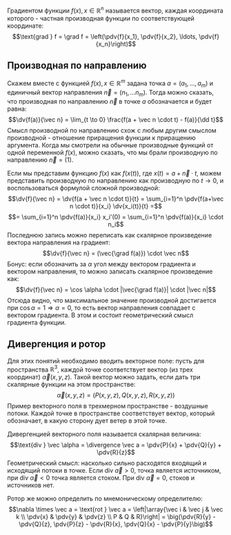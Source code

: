 
Градиентом функции $f(x), x \in \mathbb R^n$ называется вектор, каждая координата которого - частная производная функции по соответствующей координате:
$$\text{grad } f = \grad f = \left(\pdv{f}{x_1}, \pdv{f}{x_2}, \ldots, \pdv{f}{x_n}\right)$$
## Производная по направлению
Скажем вместе с функцией $f(x), x \in \mathbb R^m$ задана точка $a = (a_1, \ldots, a_m)$ и единичный вектор направления $\vec n = (n_1, \ldots n_m)$. Тогда можно сказать, что производная по направлению $\vec n$ в точке $a$ обозначается и будет равна:
$$\dv{f(a)}{\vec n} = \lim_{t \to 0} \frac{f(a + \vec n \cdot t) - f(a)}{\dd t}$$
Смысл производной по направлению схож с любым другим смыслом производной - отношение приращения функции к приращению аргумента. Когда мы смотрели на обычные производные функций от одной переменной $f(x)$, можно сказать, что мы брали производную по направлению $\vec n = (1)$.

Если мы представим функцию $f(x)$ как $f(x(t))$, где $x(t)=a+\vec n \cdot t$, можем представить производную по направлению как производную по $t \to 0$, и воспользоваться формулой сложной производной:
$$\dv{f}{\vec n} = \dv{f(a + \vec n \cdot t)}{t} = \sum_{i=1}^n \pdv{f(a+\vec n \cdot t)}{x_i} \dv{x_i(t)}{t} =$$
$$= \sum_{i=1}^n \pdv{f(a)}{x_i} x_i'(0) = \sum_{i=1}^n \pdv{f(a)}{x_i} \cdot n_i$$
Последнюю запись можно переписать как скалярное произведение вектора направления на градиент:
$$\dv{f}{\vec n} = (\vec{\grad f(a)}) \cdot \vec n$$
Бонус: если обозначить за $\alpha$ угол между вектором градиента и вектором направления, то можно записать скалярное произведение как:
$$\dv{f}{\vec n} = \cos \alpha \cdot |\vec{\grad f(a)}| \cdot |\vec n|$$
Отсюда видно, что максимальное значение производной достигается при $\cos \alpha = 1 \Rightarrow \alpha = 0$, то есть вектор направления совпадает с вектором градиента. В этом и состоит геометрический смысл градиента функции.

## Дивергенция и ротор
Для этих понятий необходимо вводить векторное поле: пусть для пространства $\mathbb R^3$, каждой точке соответствует вектор (из трех координат) $\vec \alpha(x,y,z)$. Такой вектор можно задать, если дать три скалярные функции на этом пространстве:
$$\vec \alpha(x,y,z) = \big(P(x,y,z), Q(x,y,z), R(x,y,z)\big)$$
Пример векторного поля в трехмерном пространстве - воздушные потоки. Каждой точке в пространстве соответствует вектор, который обозначает, в какую сторону дует ветер в этой точке.

Дивергенцией векторного поля называется скалярная величина:
$$\text{div } \vec \alpha = \divergence \vec a = \pdv{P}{x} + \pdv{Q}{y} + \pdv{R}{z}$$
Геометрический смысл: насколько сильно расходятся входящий и исходящий потоки в точке. Если $\text{div } \vec a > 0$, точка является источником, при $\text{div } \vec \alpha < 0$ точка является стоком. При $\text{div } \vec \alpha =0$, стоков и источников нет.

Ротор же можно определить по мнемоническому определителю:
$$\nabla \times \vec a = \text{rot } \vec a = \left|\array{\vec i & \vec j & \vec k \\ \pdv{x} & \pdv{y} & \pdv{z} \\ P & Q & R}\right| = \big(\pdv{R}{y} - \pdv{Q}{z}, \pdv{P}{z} - \pdv{R}{x}, \pdv{Q}{x} - \pdv{P}{y}\big)$$


